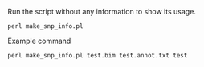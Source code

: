 Run the script without any information to show its usage.
```
perl make_snp_info.pl
```

Example command
```
perl make_snp_info.pl test.bim test.annot.txt test
```
